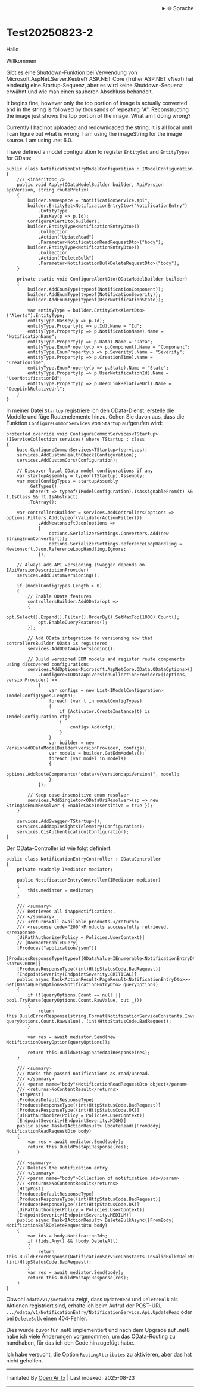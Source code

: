 <!-- übersetzt von https://openaitx.com bitte entfernen Sie diese Bemerkung nicht, das System benötigt dies zur Überprüfung des Projektstatus -->
<div align="right">
  <details>
    <summary >🌐 Sprache</summary>
    <div>
      <div align="center">
        <a href="./translate/README.en.md">English</a>
        | <a href="./translate/README.zh-CN.md">简体中文</a>
        | <a href="./translate/README.zh-TW.md">繁體中文</a>
        | <a href="./translate/README.ja.md">日本語</a>
        | <a href="./translate/README.ko.md">한국어</a>
        | <a href="./translate/README.hi.md">हिन्दी</a>
        | <a href="./translate/README.th.md">ไทย</a>
        | <a href="./translate/README.fr.md">Français</a>
        | <a href="./translate/README.de.md">Deutsch</a>
        | <a href="./translate/README.es.md">Español</a>
        | <a href="./translate/README.it.md">Italiano</a>
        | <a href="./translate/README.ru.md">Русский</a>
        | <a href="./translate/README.pt.md">Português</a>
        | <a href="./translate/README.nl.md">Nederlands</a>
        | <a href="./translate/README.pl.md">Polski</a>
        | <a href="./translate/README.ar.md">العربية</a>
        | <a href="./translate/README.fa.md">فارسی</a>
        | <a href="./translate/README.tr.md">Türkçe</a>
        | <a href="./translate/README.vi.md">Tiếng Việt</a>
        | <a href="./translate/README.id.md">Bahasa Indonesia</a>
        | <a href="./translate/README.as.md">অসমীয়া</a>
      </div>
    </div>
  </details>
</div>

# Test20250823-2

Hallo

Willkommen  


Gibt es eine Shutdown-Funktion bei Verwendung von Microsoft.AspNet.Server.Kestrel? ASP.NET Core (früher ASP.NET vNext) hat eindeutig eine Startup-Sequenz, aber es wird keine Shutdown-Sequenz erwähnt und wie man einen sauberen Abschluss behandelt.


   
It begins fine, however only the top portion of image is actually converted and in the string is followed by thousands of repeating "A". Reconstructing the image just shows the top portion of the image. What am I doing wrong?

Currently I had not uploaded and redownloaded the string, it is all local until I can figure out what is wrong. I am using the imageString for the image source. I am using .net 6.0.



I have defined a model configuration to register `EntitySet` and `EntityTypes` for OData:

```
public class NotificationEntryModelConfiguration : IModelConfiguration
{
    /// <inheritdoc />
    public void Apply(ODataModelBuilder builder, ApiVersion apiVersion, string routePrefix)
    {
        builder.Namespace = "NotificationService.Api";
        builder.EntitySet<NotificationEntryDto>("NotificationEntry")
            .EntityType
            .HasKey(p => p.Id);
        ConfigureAlertDto(builder);
        builder.EntityType<NotificationEntryDto>()
            .Collection
            .Action("UpdateRead")
            .Parameter<NotificationReadRequestDto>("body");
        builder.EntityType<NotificationEntryDto>()
            .Collection
            .Action("DeleteBulk")
            .Parameter<NotificationBulkDeleteRequestDto>("body");
    }

    private static void ConfigureAlertDto(ODataModelBuilder builder)
    {
        builder.AddEnumType(typeof(NotificationComponent));
        builder.AddEnumType(typeof(NotificationSeverity));
        builder.AddEnumType(typeof(UserNotificationState));

        var entityType = builder.EntitySet<AlertDto>("Alerts").EntityType;
        entityType.HasKey(p => p.Id);
        entityType.Property(p => p.Id).Name = "Id";
        entityType.Property(p => p.NotificationName).Name = "NotificationName";
        entityType.Property(p => p.Data).Name = "Data";
        entityType.EnumProperty(p => p.Component).Name = "Component";
        entityType.EnumProperty(p => p.Severity).Name = "Severity";
        entityType.Property(p => p.CreationTime).Name = "CreationTime";
        entityType.EnumProperty(p => p.State).Name = "State";
        entityType.Property(p => p.UserNotificationId).Name = "UserNotificationId";
        entityType.Property(p => p.DeepLinkRelativeUrl).Name = "DeepLinkRelativeUrl";
    }
}
```

In meiner Datei `Startup` registriere ich den OData-Dienst, erstelle die Modelle und füge Routenelemente hinzu. Gehen Sie davon aus, dass die Funktion `ConfigureCommonServices` von `Startup` aufgerufen wird:

```
protected override void ConfigureCommonServices<TStartup>(IServiceCollection services) where TStartup : class
{
    base.ConfigureCommonServices<TStartup>(services);
    services.AddCustomHealthCheck(Configuration);
    services.AddCustomCors(Configuration);

    // Discover local OData model configurations if any
    var startupAssembly = typeof(TStartup).Assembly;
    var modelConfigTypes = startupAssembly
        .GetTypes()
        .Where(t => typeof(IModelConfiguration).IsAssignableFrom(t) && t.IsClass && !t.IsAbstract)
        .ToArray();

    var controllersBuilder = services.AddControllers(options => options.Filters.Add(typeof(ValidatorActionFilter)))
            .AddNewtonsoftJson(options =>
            {
                options.SerializerSettings.Converters.Add(new StringEnumConverter());
                options.SerializerSettings.ReferenceLoopHandling = Newtonsoft.Json.ReferenceLoopHandling.Ignore;
            });

    // Always add API versioning (Swagger depends on IApiVersionDescriptionProvider)
    services.AddCustomVersioning();

    if (modelConfigTypes.Length > 0)
    {
        // Enable OData features
        controllersBuilder.AddOData(opt =>
        {
            opt.Select().Expand().Filter().OrderBy().SetMaxTop(1000).Count();
            opt.EnableQueryFeatures();
        });

        // Add OData integration to versioning now that controllersBuilder OData is registered
        services.AddODataApiVersioning();

        // Build versioned EDM models and register route components using discovered configurations
        services.AddOptions<Microsoft.AspNetCore.OData.ODataOptions>()
            .Configure<IODataApiVersionCollectionProvider>((options, versionProvider) =>
            {
                var configs = new List<IModelConfiguration>(modelConfigTypes.Length);
                foreach (var t in modelConfigTypes)
                {
                    if (Activator.CreateInstance(t) is IModelConfiguration cfg)
                    {
                        configs.Add(cfg);
                    }
                }
                var builder = new VersionedODataModelBuilder(versionProvider, configs);
                var models = builder.GetEdmModels();
                foreach (var model in models)
                {
                    options.AddRouteComponents("odata/v{version:apiVersion}", model);
                }
            });

        // Keep case-insensitive enum resolver
        services.AddSingleton<ODataUriResolver>(sp => new StringAsEnumResolver { EnableCaseInsensitive = true });
    }

    services.AddSwagger<TStartup>();
    services.AddAppInsightsTelemetry(Configuration);
    services.CisAuthentication(Configuration);
}
```

Der OData-Controller ist wie folgt definiert:

```
public class NotificationEntryController : ODataController
{
    private readonly IMediator mediator;

    public NotificationEntryController(IMediator mediator)
    {
        this.mediator = mediator;
    }

    /// <summary>
    /// Retrieves all inAppNotifications.
    /// </summary>
    /// <returns>All available products.</returns>
    /// <response code="200">Products successfully retrieved.</response>
    [UiPathAuthorize(Policy = Policies.UserContext)]
    // [DormantEnableQuery]
    [Produces("application/json")]
    [ProducesResponseType(typeof(ODataValue<IEnumerable<NotificationEntryDto>>), Status200OK)]
    [ProducesResponseType((int)HttpStatusCode.BadRequest)]
    [EndpointSeverity(EndpointSeverity.CRITICAL)]
    public async Task<ActionResult<PageResult<NotificationEntryDto>>> Get(ODataQueryOptions<NotificationEntryDto> queryOptions)
    {
        if (!(queryOptions.Count == null || bool.TryParse(queryOptions.Count.RawValue, out _)))
        {
            return this.BuildErrorResponse(string.Format(NotificationServiceConstants.InvalidCountQueryOption, queryOptions.Count.RawValue), (int)HttpStatusCode.BadRequest);
        }

        var res = await mediator.Send(new NotificationQueryOption(queryOptions));

        return this.BuildGetPaginatedApiResponse(res);
    }

    /// <summary>
    /// Marks the passed notifications as read/unread.
    /// </summary>
    /// <param name="body">NotificationReadRequestDto object</param>
    /// <returns>NoContentResult</returns>
    [HttpPost]
    [ProducesDefaultResponseType]
    [ProducesResponseType((int)HttpStatusCode.BadRequest)]
    [ProducesResponseType((int)HttpStatusCode.OK)]
    [UiPathAuthorize(Policy = Policies.UserContext)]
    [EndpointSeverity(EndpointSeverity.HIGH)]
    public async Task<IActionResult> UpdateRead([FromBody] NotificationReadRequestDto body)
    {
        var res = await mediator.Send(body);
        return this.BuildPostApiResponse(res);
    }

    /// <summary>
    /// Deletes the notification entry
    /// </summary>
    /// <param name="body">Collection of notification ids</param>
    /// <returns>NoContentResult</returns>
    [HttpPost]
    [ProducesDefaultResponseType]
    [ProducesResponseType((int)HttpStatusCode.BadRequest)]
    [ProducesResponseType((int)HttpStatusCode.OK)]
    [UiPathAuthorize(Policy = Policies.UserContext)]
    [EndpointSeverity(EndpointSeverity.MEDIUM)]
    public async Task<IActionResult> DeleteBulkAsync([FromBody] NotificationBulkDeleteRequestDto body)
    {
        var ids = body.NotifcationIds;
        if (!ids.Any() && !body.DeleteAll)
        {
            return this.BuildErrorResponse(NotificationServiceConstants.InvalidBulkdDeleteRequest, (int)HttpStatusCode.BadRequest);
        }
        var res = await mediator.Send(body);
        return this.BuildPostApiResponse(res);
    }
}
```

Obwohl `odata/v1/$metadata` zeigt, dass `UpdateRead` und `DeleteBulk` als Aktionen registriert sind, erhalte ich beim Aufruf der POST-URL `.../odata/v1/NotificationEntry/NotificationService.Api.UpdateRead` oder bei `DeleteBulk` einen 404-Fehler.

Dies wurde zuvor für .net6 implementiert und nach dem Upgrade auf .net8 habe ich viele Änderungen vorgenommen, um das OData-Routing zu handhaben, für das ich den Code hinzugefügt habe.

Ich habe versucht, die Option `RoutingAttributes` zu aktivieren, aber das hat nicht geholfen.


---

Tranlated By [Open Ai Tx](https://github.com/OpenAiTx/OpenAiTx) | Last indexed: 2025-08-23

---